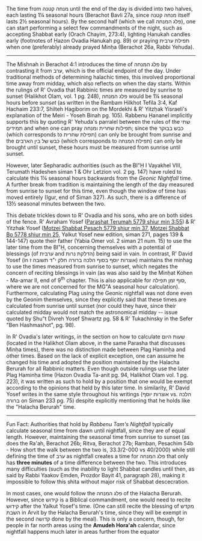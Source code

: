 The time from מנחה קטנה until the end of the day is divided into two halves, each lasting 1¼ seasonal hours (Berachot Bavli 27a, since מנחה קטנה itself lasts 2½ seasonal hours). By the second half (which we call פלג המנחה), one can start performing a select few commandments of the night, such as accepting Shabbat early (Orach Chayim, 273:4), lighting Ḥanukah candles early (footnotes of Ḥazon Ovadia Hanukah pg. 89) or praying תפילת ערבית when one (preferably) already prayed Minḥa (Berachot 26a, Rabbi Yehuda).

---

The Mishnah in Berachot 4:1 introduces the time of פלג המנחה by contrasting it from ערב, which is the official endpoint of the day. Under traditional methods of determining halachic times, this involved proportional time away from midday, which also reflects on when the day starts. Within the rulings of R' Ovadia that Rabbinic times are measured by sunrise to sunset (Halikhot Olam, vol. 1 pg. 248), פלג המנחה would be 1¼ seasonal hours before _sunset_ (as written in the Rambam Hilkhot Tefila 3:4, Kaf Hachaim 233:7, Shilteh Hagiborim on the Mordekhi & R' Yitzḥak Yisraeli's explanation of the Meiri - Yoseh Binah pg. 105). Rabbenu Ḥananel implicitly supports this by quoting R' Yehuda's parralel between the rules of the שתי תמידים and when one can pray תפילות שחרית ומנחה; since the כבש בבוקר (which corresponds to תפילת שחרית) can only be brought from sunrise and the כבש של בין הארבים (which corresponds to תפילת המנחה) can only be brought until sunset, these hours must be measured from sunrise until sunset.

However, later Sepharadic authorities (such as the BI"Ḥ I Vayakhel VIII, Terumath Hadeshen siman 1 & Ohr Letzion vol. 2 pg. 147) have ruled to calculate this 1¼ seasonal hours backwards from the _Geonic Nightfall_ time. A further break from tradition is maintaining the length of the day measured from sunrise to sunset for this time, even though the window of time has moved entirely (Igur, end of Siman 327). As such, there is a difference of 13½ seasonal minutes between the two.

This debate trickles down to R' Ovadia and his sons, who are on both sides of the fence. R' Avraham Yosef ([Parashat Terumah 5779 shiur min 3:55](https://torahanytime.com/lectures/76371)) & R' Yitzhak Yosef ([Motzei Shabbat Pesach 5779 shiur min 37](https://torahanytime.com/lectures/81670), [Motzei Shabbat Bo 5778 shiur min 25](https://torahanytime.com/lectures/55391), Yalkut Yosef new edition, siman 271, pages 139 & 144-147) quote their father (Yabia Omer vol. 2 siman 21 num. 15) to use the later time from the BI"Ḥ, concerning themselves with a potential of blessings (of ערבית and הדלקת נרות) being said in vain. In contrast, R' David Yosef (in אוצרות יוסף בסוף הלכה ברורה חלק י"ד תשובה ז) maintains the minhag to use the times measured from sunrise to sunset, which negates the concern of reciting blessings in vain (as was also said by the Minḥat Kohen - Ma-amar II, end of 9<sup>th</sup> chapter. This is also applicable for סוף זמן תפילה, where we are not concerned for the MG"A seasonal hour calculation). Furthermore, calculating Plag using the Geonic nightfall was not done even by the Geonim themselves, since they explicitly said that these times are calculated from sunrise until sunset (nor could they have, since their calculated midday would not match the astronomical midday -- issue quoted by Shu"t Divreh Yosef Shwartz pg. 58 & R' Tukachinsky in the Sefer "Ben Hashmashot", pg. 98).

In R' Ovadia's later writings, in the section on how to calculate שעות היום (located in the Halikhot Olam above, in the same Parasha that discusses Minḥa times), there was no distinction made between Plag Haminḥa and other times. Based on the lack of explicit exception, one can assume he changed his time and adopted the position maintained by the Halacha Berurah for all Rabbinic matters. Even though outside rulings use the later Plag Haminḥa time (Hazon Ovadia Ta-anit pg. 94, Halikhot Olam vol. 1 pg. 223), it was written as such to hold by a position that one would be exempt according to the opinions that held by this later time. In similarity, R' David Yosef writes in the same style throughout his writings (אוצרות יוסף vs. הלכה ברורה on Siman 233 pg. 75) despite explicitly mentioning that he holds like the "Halacha Berurah" time.

---

Fun Fact: Authorities that hold by *Rabbenu Tam's Nightfall* typically calculate seasonal time from dawn until nightfall, since they are of equal length. However, maintaining the seasonal time from sunrise to sunset (as does the Ra'ah, Berachot 26b; Ritva, Berachot 27b; Ramban, Pesachim 54b - How short the walk between the two is, 33.3/2-000 vs 40/2000) while still defining the time of ערב as nightfall creates a time for פלג המנחה that only has **three minutes** of a time difference between the two. This introduces many difficulties (such as the inability to light Shabbat candles until then, as said by Rabbi Yaakov Emden, Prozdor Bayit 41, paragraph 28), making it impossible to follow this shita without major risk of Shabbat descecration.

In most cases, one would follow the פלג המנחה of the Halacha Berurah. However, since קידוש is a Biblical commandment, one would need to recite קידוש after the Yalkut Yosef's time. (One can still recite the blessing of מקדש השבת in Arvit by the Halacha Berurah's time, since they will be exempt in the second קדושה done by the meal). This is only a concern, though, for people in far north areas using the **Amudeh Hora'ah** calendar, since nightfall happens much later in areas further from the equator